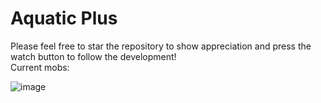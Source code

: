 # Aquatic Plus

Please feel free to star the repository to show appreciation and press the watch button to follow the development! <br>
Current mobs:

![image](https://github.com/SirJain0/AquaticPlus/assets/94301223/57a0cc90-3af6-4dc8-b7f8-8275d3ac9d62)
